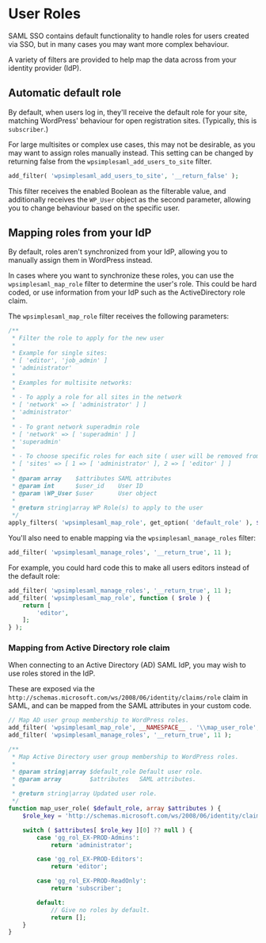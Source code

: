 # User Roles

SAML SSO contains default functionality to handle roles for users created via SSO, but in many cases you may want more complex
behaviour.

A variety of filters are provided to help map the data across from your identity provider (IdP).

## Automatic default role

By default, when users log in, they'll receive the default role for your site, matching WordPress' behaviour for open registration
sites. (Typically, this is `subscriber`.)

For large multisites or complex use cases, this may not be desirable, as you may want to assign roles manually instead. This setting
can be changed by returning false from the `wpsimplesaml_add_users_to_site` filter.

```php
add_filter( 'wpsimplesaml_add_users_to_site', '__return_false' );
```

This filter receives the enabled Boolean as the filterable value, and additionally receives the `WP_User` object as the second
parameter, allowing you to change behaviour based on the specific user.

## Mapping roles from your IdP

By default, roles aren't synchronized from your IdP, allowing you to manually assign them in WordPress instead.

In cases where you want to synchronize these roles, you can use the `wpsimplesaml_map_role` filter to determine the user's role.
This could be hard coded, or use information from your IdP such as the ActiveDirectory role claim.

The `wpsimplesaml_map_role` filter receives the following parameters:

```php
/**
 * Filter the role to apply for the new user
 *
 * Example for single sites:
 * [ 'editor', 'job_admin' ]
 * 'administrator'
 *
 * Examples for multisite networks:
 *
 * - To apply a role for all sites in the network
 * [ 'network' => [ 'administrator' ] ]
 * 'administrator'
 *
 * - To grant network superadmin role
 * [ 'network' => [ 'superadmin' ] ]
 * 'superadmin'
 *
 * - To choose specific roles for each site ( user will be removed from omitted sites )
 * [ 'sites' => [ 1 => [ 'administrator' ], 2 => [ 'editor' ] ]
 *
 * @param array    $attributes SAML attributes
 * @param int      $user_id    User ID
 * @param \WP_User $user       User object
 *
 * @return string|array WP Role(s) to apply to the user
 */
apply_filters( 'wpsimplesaml_map_role', get_option( 'default_role' ), $attributes, $user->ID, $user );
```

You'll also need to enable mapping via the `wpsimplesaml_manage_roles` filter:

```php
add_filter( 'wpsimplesaml_manage_roles', '__return_true', 11 );
```

For example, you could hard code this to make all users editors instead of the default role:

```php
add_filter( 'wpsimplesaml_manage_roles', '__return_true', 11 );
add_filter( 'wpsimplesaml_map_role', function ( $role ) {
    return [
        'editor',
    ];
} );
```

### Mapping from Active Directory role claim

When connecting to an Active Directory (AD) SAML IdP, you may wish to use roles stored in the IdP.

These are exposed via the `http://schemas.microsoft.com/ws/2008/06/identity/claims/role` claim in SAML, and can be mapped from the
SAML attributes in your custom code.

```php
// Map AD user group membership to WordPress roles.
add_filter( 'wpsimplesaml_map_role', __NAMESPACE__ . '\\map_user_role', 10, 2 );
add_filter( 'wpsimplesaml_manage_roles', '__return_true', 11 );

/**
 * Map Active Directory user group membership to WordPress roles.
 *
 * @param string|array $default_role Default user role.
 * @param array        $attributes   SAML attributes.
 *
 * @return string|array Updated user role.
 */
function map_user_role( $default_role, array $attributes ) {
    $role_key = 'http://schemas.microsoft.com/ws/2008/06/identity/claims/role';

    switch ( $attributes[ $role_key ][0] ?? null ) {
        case 'gg_rol_EX-PROD-Admins':
            return 'administrator';

        case 'gg_rol_EX-PROD-Editors':
            return 'editor';

        case 'gg_rol_EX-PROD-ReadOnly':
            return 'subscriber';

        default:
            // Give no roles by default.
            return [];
    }
}
```
